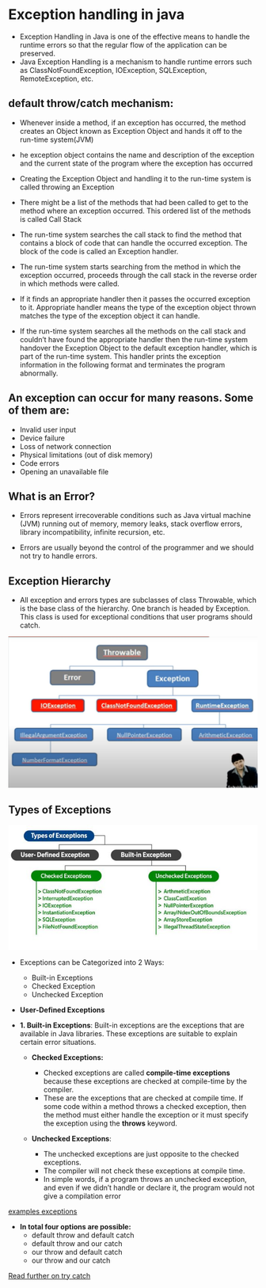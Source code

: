 # Exception handling in java


- Exception Handling in Java is one of the effective means to handle the runtime errors so that the regular flow of the application can be preserved.
- Java Exception Handling is a mechanism to handle runtime errors such as ClassNotFoundException, IOException, SQLException, RemoteException, etc.

##  **default throw/catch mechanism:**   

- Whenever inside a method, if an exception has occurred, the method creates an Object known as Exception Object and hands it off to the run-time system(JVM)
- he exception object contains the name and description of the exception and the current state of the program where the exception has occurred
- Creating the Exception Object and handling it to the run-time system is called throwing an Exception
- There might be a list of the methods that had been called to get to the method where an exception occurred. This ordered list of the methods is called Call Stack
 
- The run-time system searches the call stack to find the method that contains a block of code that can handle the occurred exception. The block of the code is called an Exception handler.
- The run-time system starts searching from the method in which the exception occurred, proceeds through the call stack in the reverse order in which methods were called.
- If it finds an appropriate handler then it passes the occurred exception to it. Appropriate handler means the type of the exception object thrown matches the type of the exception object it can handle.
- If the run-time system searches all the methods on the call stack and couldn’t have found the appropriate handler then the run-time system handover the Exception Object to the default exception handler, which is part of the run-time system. This handler prints the exception information in the following format and terminates the program abnormally.

## An exception can occur for many reasons. Some of them are:

- Invalid user input
- Device failure
- Loss of network connection
- Physical limitations (out of disk memory)
- Code errors
- Opening an unavailable file


## What is an Error?
- Errors represent irrecoverable conditions such as Java virtual machine (JVM) running out of memory, memory leaks, stack overflow errors, library incompatibility, infinite recursion, etc.

- Errors are usually beyond the control of the programmer and we should not try to handle errors.

## Exception Hierarchy

- All exception and errors types are subclasses of class Throwable, which is the base class of the hierarchy. One branch is headed by Exception. This class is used for exceptional conditions that user programs should catch.

![Class Hireachy of exception handling](../images/1_3.1a_exception_handling.jpeg.png)

## Types of Exceptions

![types of exceptions](../images/1_3.1_exception_types.jpg)

- Exceptions can be Categorized into 2 Ways:
  - Built-in Exceptions
  - Checked Exception
  - Unchecked Exception

- **User-Defined Exceptions**

- **1. Built-in Exceptions**: Built-in exceptions are the exceptions that are available in Java libraries. These exceptions are suitable to explain certain error situations.

  - **Checked Exceptions:** 
    - Checked exceptions are called **compile-time exceptions** because these exceptions are checked at compile-time by the compiler.
    - These are the exceptions that are checked at compile time. If some code within a method throws a checked exception, then the method must either handle the exception or it must specify the exception using the **throws** keyword.
    
  - **Unchecked Exceptions**: 
    - The unchecked exceptions are just opposite to the checked exceptions. 
    - The compiler will not check these exceptions at compile time. 
    - In simple words, if a program throws an unchecked exception, and even if we didn’t handle or declare it, the program would not give a compilation error
 
[examples exceptions](https://github.com/njain51/orangutan/tree/main/src/main/java/examples/corejava/example_exceptions)

- **In  total four options are possible:** 
  - default throw and default catch 
  - default throw and our catch
  - our throw and default catch
  - our throw and our catch 


[Read further on try catch](3.1.1_try_catch.md)



    
    
   
   
